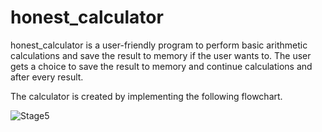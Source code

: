 # honest_calculator
honest_calculator is a user-friendly program to perform basic arithmetic calculations and save the result to memory if the user wants to. 
The user gets a choice to save the result to memory and continue calculations and after every result.


The calculator is created by implementing the following flowchart.

![Stage5](https://user-images.githubusercontent.com/59381133/138072419-8ac7e281-d30d-40a5-ae29-14e6387397b6.jpg)
